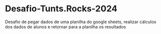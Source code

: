 # Desafio-Tunts.Rocks-2024
Desafio de pegar dados de uma planilha do google sheets, realizar cálculos dos dados de alunos e retornar para a planilha os resultados
